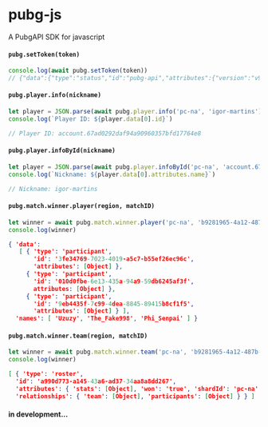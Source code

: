 # pubg-js
A PubgAPI SDK for javascript

#### `pubg.setToken(token)`
```javascript
console.log(await pubg.setToken(token))
// {"data":{"type":"status","id":"pubg-api","attributes":{"version":"v9.2.0","releasedAt":"2018-04-25T20:40:13Z"}}}
```
#### `pubg.player.info(nickname)`
```javascript
let player = JSON.parse(await pubg.player.info('pc-na', 'igor-martins'))
console.log(`Player ID: ${player.data[0].id}`)

// Player ID: account.67ad0292daf94a90960357bfd17764e8
```
#### `pubg.player.infoById(nickname)`
```javascript
let player = JSON.parse(await pubg.player.infoById('pc-na', 'account.67ad0292daf94a90960357bfd17764e8'))
console.log(`Nickname: ${player.data[0].attributes.name}`)

// Nickname: igor-martins
```
#### `pubg.match.winner.player(region, matchID)`
```javascript
let winner = await pubg.match.winner.player('pc-na', 'b9281965-4a12-487b-a544-a3c3b58faba3')
console.log(winner)
```
```json
{ 'data':
   [ { 'type': 'participant',
       'id': '3fe34769-7023-4019-a5c7-b55ef26ec96c',
       'attributes': [Object] },
     { 'type': 'participant',
       'id': '010d0fbe-6e13-435a-94a9-59db6245af3f',
       attributes: [Object] },
     { 'type': 'participant',
       'id': '9eb4435f-7c99-4dea-8845-89415b8cf1f5',
       'attributes': [Object] } ],
  'names': [ 'Uzuzy', 'The_Fake998', 'Phi_Senpai' ] }
```
#### `pubg.match.winner.team(region, matchID)`
```javascript
let winner = await pubg.match.winner.team('pc-na', 'b9281965-4a12-487b-a544-a3c3b58faba3')
console.log(winner)
```
```json
[ { 'type': 'roster',
  'id': 'a990d773-a145-43a6-ad37-34aa8a8dd267',
  'attributes': { 'stats': [Object], 'won': 'true', 'shardId': 'pc-na' },
  'relationships': { 'team': [Object], 'participants': [Object] } } ]
```

#### in development...


